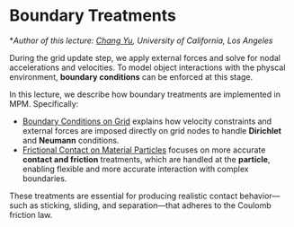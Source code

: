 # Boundary Treatments

**Author of this lecture: [Chang Yu](https://changyu.io/), University of California, Los Angeles*

During the grid update step, we apply external forces and solve for nodal accelerations and velocities. To model object interactions with the physcal environment, **boundary conditions** can be enforced at this stage.

In this lecture, we describe how boundary treatments are implemented in MPM. Specifically:

- [Boundary Conditions on Grid](./lec28.1-grid_bc.md) explains how velocity constraints and external forces are imposed directly on grid nodes to handle **Dirichlet** and **Neumann** conditions.
- [Frictional Contact on Material Particles](./lec28.2-contact_on_particles.md) focuses on more accurate **contact and friction** treatments, which are handled at the **particle**, enabling flexible and more accurate interaction with complex boundaries.

These treatments are essential for producing realistic contact behavior—such as sticking, sliding, and separation—that adheres to the Coulomb friction law.